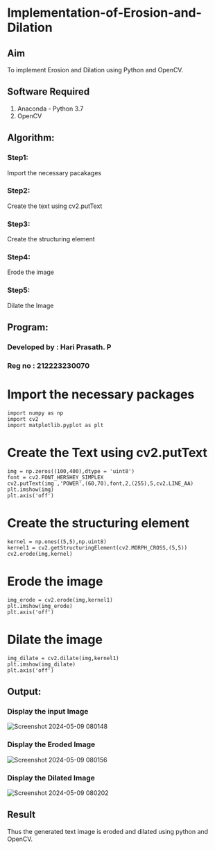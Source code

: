# Implementation-of-Erosion-and-Dilation
## Aim
To implement Erosion and Dilation using Python and OpenCV.
## Software Required
1. Anaconda - Python 3.7
2. OpenCV
## Algorithm:

### Step1:
Import the necessary pacakages

### Step2:
Create the text using cv2.putText

### Step3:
Create the structuring element

### Step4:
Erode the image

### Step5:
Dilate the Image

## Program:
### Developed by : Hari Prasath. P
### Reg no : 212223230070

# Import the necessary packages

```
import numpy as np
import cv2
import matplotlib.pyplot as plt
```

# Create the Text using cv2.putText

```
img = np.zeros((100,400),dtype = 'uint8')
font = cv2.FONT_HERSHEY_SIMPLEX
cv2.putText(img ,'POWER',(60,70),font,2,(255),5,cv2.LINE_AA)
plt.imshow(img)
plt.axis('off')
```

# Create the structuring element

```
kernel = np.ones((5,5),np.uint8)
kernel1 = cv2.getStructuringElement(cv2.MORPH_CROSS,(5,5))
cv2.erode(img,kernel)
```

# Erode the image

```
img_erode = cv2.erode(img,kernel1)
plt.imshow(img_erode)
plt.axis('off')
```

# Dilate the image

```
img_dilate = cv2.dilate(img,kernel1)
plt.imshow(img_dilate)
plt.axis('off')
```

## Output:

### Display the input Image

![Screenshot 2024-05-09 080148](https://github.com/Hari-Prasath-P-08/erosion--dilation/assets/139455593/63c44031-cd48-464d-a22a-728c82ed000f)

### Display the Eroded Image

![Screenshot 2024-05-09 080156](https://github.com/Hari-Prasath-P-08/erosion--dilation/assets/139455593/b2870d02-17c9-4266-a9c5-650b5d573a23)

### Display the Dilated Image

![Screenshot 2024-05-09 080202](https://github.com/Hari-Prasath-P-08/erosion--dilation/assets/139455593/f9dfb452-e51a-4b14-9780-338b55e8cf57)

## Result
Thus the generated text image is eroded and dilated using python and OpenCV.
